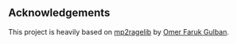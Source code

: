 ## Acknowledgements

This project is heavily based on [mp2ragelib](https://github.com/ofgulban/mp2ragelib) by [Omer Faruk Gulban](https://orcid.org/0000-0001-7761-3727).
